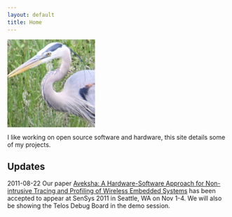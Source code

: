 ```yaml
---
layout: default
title: Home
---
```


<img src="images/GreatBlueHeron.png" alt="Photograph of a Great Blue Heron, taken from my back yard." align="middle" title="Great Blue Heron" class="img"/>

I like working on open source software and hardware, this site details some of my projects.

Updates
-------

2011-08-22 Our paper [Aveksha: A Hardware-Software Approach for Non-intrusive Tracing and
Profiling of Wireless Embedded Systems](http://matthew.tancreti.net/aveksha.html)
has been accepted to appear at SenSys 2011 in Seattle, WA on Nov 1-4.
We will also be showing the Telos Debug Board in the demo session.
